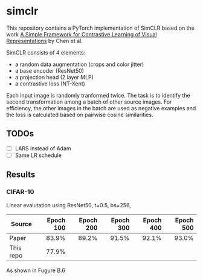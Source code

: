# simclr
This repository contains a PyTorch implementation of SimCLR based on the work [A Simple Framework for Contrastive Learning of Visual Representations](https://arxiv.org/abs/2002.05709) by Chen et al.

SimCLR consists of 4 elements:

- a random data augmentation (crops and color jitter)
- a base encoder (ResNet50)
- a projection head (2 layer MLP)
- a contrastive loss (NT-Xent)

Each input image is randomly tranformed twice. The task is to identify the second transformation among a batch of other source images. For efficiency, the other images in the batch are used as negative examples and the loss is calculated based on pairwise cosine similarities.

## TODOs

- [ ] LARS instead of Adam
- [ ] Same LR schedule

## Results

### CIFAR-10

Linear evalutation using ResNet50, t=0.5, bs=256, 

| Source    | Epoch 100 | Epoch 200 | Epoch 300 | Epoch 400 | Epoch 500 |
| --------- | ---------:| ---------:| ---------:| ---------:| ---------:|
| Paper     | 83.9%     | 89.2%     | 91.5%     | 92.1%     | 93.0%     |
| This repo | 77.9%     |           |           |           |           |
As shown in Fugure B.6

